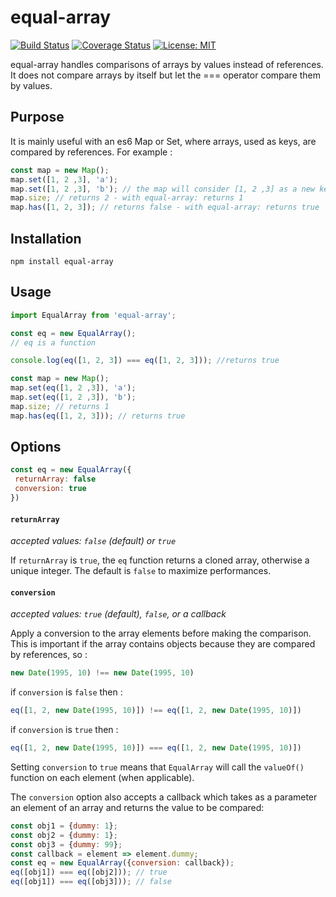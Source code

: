 # equal-array

[![Build Status](https://travis-ci.org/couralex/equal-array.svg?branch=master)](https://travis-ci.org/couralex/equal-array)
[![Coverage Status](https://coveralls.io/repos/github/couralex/equal-array/badge.svg?branch=master)](https://coveralls.io/github/couralex/equal-array?branch=master)
[![License: MIT](https://img.shields.io/badge/License-MIT-blue.svg)](https://opensource.org/licenses/MIT)

equal-array handles comparisons of arrays by values instead of references. It does not compare arrays by itself but let the === operator compare them by values.

## Purpose

It is mainly useful with an es6 Map or Set, where arrays, used as keys, are compared by references. For example :
```js
const map = new Map();
map.set([1, 2 ,3], 'a');
map.set([1, 2 ,3], 'b'); // the map will consider [1, 2 ,3] as a new key
map.size; // returns 2 - with equal-array: returns 1
map.has([1, 2, 3]); // returns false - with equal-array: returns true
```

## Installation

```
npm install equal-array
```

## Usage

```js
import EqualArray from 'equal-array';

const eq = new EqualArray();
// eq is a function

console.log(eq([1, 2, 3]) === eq([1, 2, 3])); //returns true

const map = new Map();
map.set(eq([1, 2 ,3]), 'a');
map.set(eq([1, 2 ,3]), 'b');
map.size; // returns 1
map.has(eq([1, 2, 3])); // returns true
```

## Options

```js
const eq = new EqualArray({
 returnArray: false
 conversion: true
})
```

#### `returnArray`
*accepted values: `false` (default) or `true`*

If `returnArray` is `true`, the `eq` function returns a cloned array, otherwise a unique integer. The default is `false` to maximize performances.

#### `conversion`
*accepted values: `true` (default), `false`, or a callback*

Apply a conversion to the array elements before making the comparison. This is important if the array contains objects because they are compared by references, so :
```js
new Date(1995, 10) !== new Date(1995, 10)
```

if `conversion` is `false` then :
```js
eq([1, 2, new Date(1995, 10)]) !== eq([1, 2, new Date(1995, 10)])
```

if `conversion` is `true` then :
```js
eq([1, 2, new Date(1995, 10)]) === eq([1, 2, new Date(1995, 10)])
```
Setting `conversion` to `true` means that `EqualArray` will call the `valueOf()` function on each element (when applicable).

The `conversion` option also accepts a callback which takes as a parameter an element of an array and returns the value to be compared:
```js
const obj1 = {dummy: 1};
const obj2 = {dummy: 1};
const obj3 = {dummy: 99};
const callback = element => element.dummy;
const eq = new EqualArray({conversion: callback});
eq([obj1]) === eq([obj2])); // true
eq([obj1]) === eq([obj3])); // false
```
